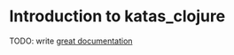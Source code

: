 # Introduction to katas_clojure

TODO: write [great documentation](http://jacobian.org/writing/great-documentation/what-to-write/)
